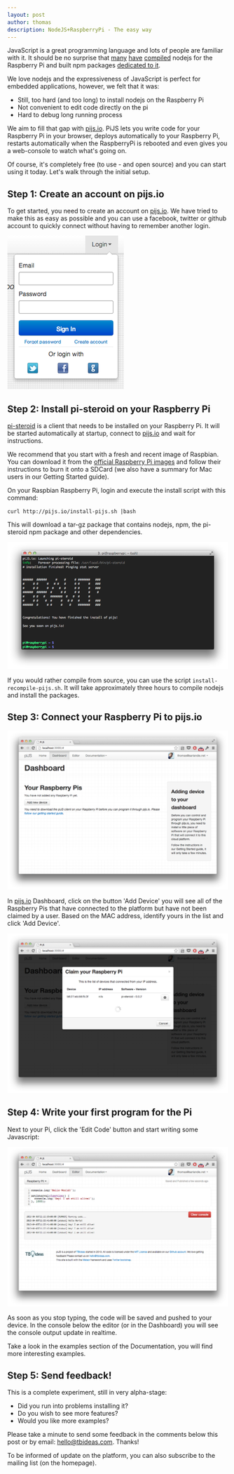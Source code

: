 ```yaml
---
layout: post
author: thomas
description: NodeJS+RaspberryPi - The easy way
---
```


JavaScript is a great programming language and lots of people are familiar with it. It should be no surprise that [many][nodepi1] [have][nodepi2] [compiled][nodepi3] nodejs for the Raspberry Pi and built npm packages [dedicated to it][npmpi1].

We love nodejs and the expressiveness of JavaScript is perfect for embedded applications, however, we felt that it was:
 * Still, too hard (and too long) to install nodejs on the Raspberry Pi
 * Not convenient to edit code directly on the pi
 * Hard to debug long running process

We aim to fill that gap with [pijs.io]. PiJS lets you write code for your Raspberry Pi in your browser, deploys automatically to your Raspberry Pi, restarts automatically when the RaspberryPi is rebooted and even gives you a web-console to watch what's going on.

Of course, it's completely free (to use - and open source) and you can start using it today. Let's walk through the initial setup.

<!-- more -->

## Step 1: Create an account on pijs.io

To get started, you need to create an account on [pijs.io]. We have tried to make this as easy as possible and you can use a facebook, twitter or github account to quickly connect without having to remember another login.

![Create an account on pijs](/blog/img/pijs-login.png)

## Step 2: Install pi-steroid on your Raspberry Pi

[pi-steroid] is a client that needs to be installed on your Raspberry Pi. It will be started automatically at startup, connect to [pijs.io] and wait for instructions.

We recommend that you start with a fresh and recent image of Raspbian. You can download it from the [official Raspberry Pi images][rpi-images] and follow their instructions to burn it onto a SDCard (we also have a summary for Mac users in our Getting Started guide).

On your Raspbian Raspberry Pi, login and execute the install script with this command:
    
    curl http://pijs.io/install-pijs.sh |bash

This will download a tar-gz package that contains nodejs, npm, the pi-steroid npm package and other dependencies.

![Installing pijs on your Raspberry Pi](/blog/img/pijs-install.png)

If you would rather compile from source, you can use the script `install-recompile-pijs.sh`. It will take approximately three hours to compile nodejs and install the packages.

## Step 3: Connect your Raspberry Pi to pijs.io

![pijs.io dashboard](/blog/img/pijs-connect1.png)

In [pijs.io] Dashboard, click on the button 'Add Device' you will see all of the Raspberry Pis that have connected to the platform but have not been claimed by a user. Based on the MAC address, identify yours in the list and click 'Add Device'.

![Add a new device to pijs.io](/blog/img/pijs-connect2.png)

## Step 4: Write your first program for the Pi

Next to your Pi, click the 'Edit Code' button and start writing some Javascript:

![Edit your code in pijs.io](/blog/img/pijs-editor.png)

As soon as you stop typing, the code will be saved and pushed to your device. In the console below the editor (or in the Dashboard) you will see the console output update in realtime.

Take a look in the examples section of the Documentation, you will find more interesting examples.

## Step 5: Send feedback!

This is a complete experiment, still in very alpha-stage:

 * Did you run into problems installing it?
 * Do you wish to see more features?
 * Would you like more examples?

Please take a minute to send some feedback in the comments below this post or by email: hello@tbideas.com. Thanks!

To be informed of update on the platform, you can also subscribe to the mailing list (on the homepage).


[nodepi1]: http://blog.tomg.co/post/21322413373/how-to-install-node-js-on-your-raspberry-pi
[nodepi2]: http://www.kitware.com/blog/home/post/433
[nodepi3]: http://jeelabs.org/2013/01/06/node-js-on-raspberry-pi/
[npmpi1]: https://npmjs.org/package/rpi-gpio
[pi-steroid]: https://github.com/tbideas/pi-steroid
[pijs.io]: http://pijs.io
[pirgb]: /blog/2013/02/controling-a-high-power-rgb-led-with-a-raspberry-pi
[rpi-images]: http://www.raspberrypi.org/downloads